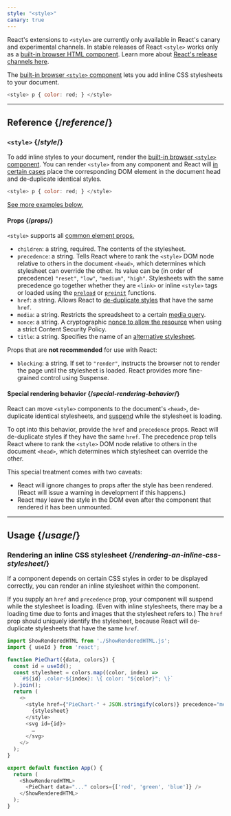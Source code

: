 ```yaml
---
style: "<style>"
canary: true
---
```


<Canary>

React's extensions to `<style>` are currently only available in React's canary and experimental channels. In stable releases of React `<style>` works only as a [built-in browser HTML component](https://react.dev/reference/react-dom/components#all-html-components). Learn more about [React's release channels here](/community/versioning-policy#all-release-channels).

</Canary>

<Intro>

The [built-in browser `<style>` component](https://developer.mozilla.org/en-US/docs/Web/HTML/Element/style) lets you add inline CSS stylesheets to your document.

```js
<style> p { color: red; } </style>
```

</Intro>

<InlineToc />

---

## Reference {/*reference*/}

### `<style>` {/*style*/}

To add inline styles to your document, render the [built-in browser `<style>` component](https://developer.mozilla.org/en-US/docs/Web/HTML/Element/style). You can render `<style>` from any component and React will [in certain cases](#special-rendering-behavior) place the corresponding DOM element in the document head and de-duplicate identical styles.

```js
<style> p { color: red; } </style>
```

[See more examples below.](#usage)

#### Props {/*props*/}

`<style>` supports all [common element props.](/reference/react-dom/components/common#props)

* `children`: a string, required. The contents of the stylesheet.
* `precedence`: a string. Tells React where to rank the `<style>` DOM node relative to others in the document `<head>`, which determines which stylesheet can override the other. Its value can be (in order of precedence) `"reset"`, `"low"`, `"medium"`, `"high"`. Stylesheets with the same precedence go together whether they are `<link>` or inline `<style>` tags or loaded using the [`preload`](/reference/react-dom/preload) or [`preinit`](/reference/react-dom/preinit) functions.
* `href`: a string. Allows React to [de-duplicate styles](#special-rendering-behavior) that have the same `href`.
* `media`: a string. Restricts the spreadsheet to a certain [media query](https://developer.mozilla.org/en-US/docs/Web/CSS/CSS_media_queries/Using_media_queries).
* `nonce`: a string. A cryptographic [nonce to allow the resource](https://developer.mozilla.org/en-US/docs/Web/HTML/Global_attributes/nonce) when using a strict Content Security Policy.
* `title`: a string. Specifies the name of an [alternative stylesheet](https://developer.mozilla.org/en-US/docs/Web/CSS/Alternative_style_sheets).

Props that are **not recommended** for use with React:

* `blocking`: a string. If set to `"render"`, instructs the browser not to render the page until the stylesheet is loaded. React provides more fine-grained control using Suspense.

#### Special rendering behavior {/*special-rendering-behavior*/}

React can move `<style>` components to the document's `<head>`, de-duplicate identical stylesheets, and [suspend](http://localhost:3000/reference/react/Suspense) while the stylesheet is loading.

To opt into this behavior, provide the `href` and `precedence` props. React will de-duplicate styles if they have the same `href`. The precedence prop tells React where to rank the `<style>` DOM node relative to others in the document `<head>`, which determines which stylesheet can override the other.

This special treatment comes with two caveats:

* React will ignore changes to props after the style has been rendered. (React will issue a warning in development if this happens.)
* React may leave the style in the DOM even after the component that rendered it has been unmounted.

---

## Usage {/*usage*/}

### Rendering an inline CSS stylesheet {/*rendering-an-inline-css-stylesheet*/}

If a component depends on certain CSS styles in order to be displayed correctly, you can render an inline stylesheet within the component.

If you supply an `href` and `precedence` prop, your component will suspend while the stylesheet is loading. (Even with inline stylesheets, there may be a loading time due to fonts and images that the stylesheet refers to.) The `href` prop should uniquely identify the stylesheet, because React will de-duplicate stylesheets that have the same `href`.

<SandpackWithHTMLOutput>

```js App.js
import ShowRenderedHTML from './ShowRenderedHTML.js';
import { useId } from 'react';

function PieChart({data, colors}) {
  const id = useId();
  const stylesheet = colors.map((color, index) =>
    `#${id} .color-${index}: \{ color: "${color}"; \}`
  ).join();
  return (
    <>
      <style href={"PieChart-" + JSON.stringify(colors)} precedence="medium">
        {stylesheet}
      </style>
      <svg id={id}>
        …
      </svg>
    </>
  );
}

export default function App() {
  return (
    <ShowRenderedHTML>
      <PieChart data="..." colors={['red', 'green', 'blue']} />
    </ShowRenderedHTML>
  );
}
```

</SandpackWithHTMLOutput>
